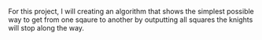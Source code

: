 For this project, I will creating an algorithm that shows the simplest possible way to get from one sqaure to another by outputting all squares the knights will stop along the way.